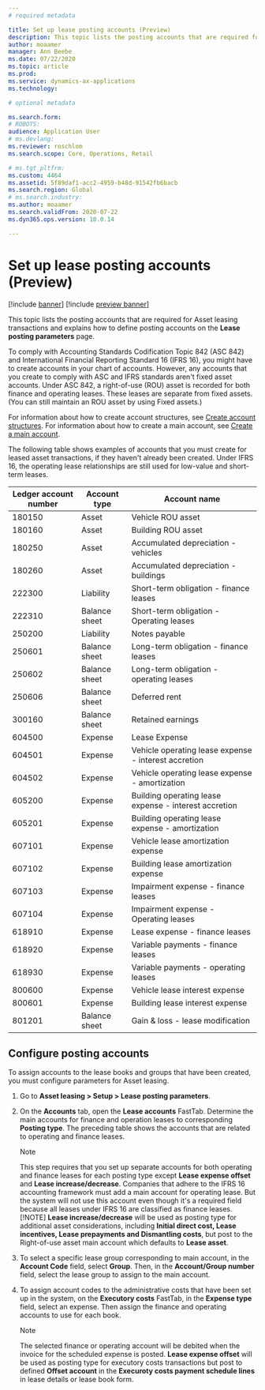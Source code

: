 ```yaml
---
# required metadata

title: Set up lease posting accounts (Preview)
description: This topic lists the posting accounts that are required for Asset leasing transactions and explains how to define posting accounts on the Lease posting parameters page.
author: moaamer
manager: Ann Beebe
ms.date: 07/22/2020
ms.topic: article
ms.prod: 
ms.service: dynamics-ax-applications
ms.technology: 

# optional metadata

ms.search.form: 
# ROBOTS: 
audience: Application User
# ms.devlang: 
ms.reviewer: roschlom
ms.search.scope: Core, Operations, Retail

# ms.tgt_pltfrm: 
ms.custom: 4464
ms.assetid: 5f89daf1-acc2-4959-b48d-91542fb6bacb
ms.search.region: Global
# ms.search.industry: 
ms.author: moaamer
ms.search.validFrom: 2020-07-22
ms.dyn365.ops.version: 10.0.14

---
```


# Set up lease posting accounts (Preview)

[!include [banner](../includes/banner.md)]
[!include [preview banner](../includes/preview-banner.md)]

This topic lists the posting accounts that are required for Asset leasing transactions and explains how to define posting accounts on the **Lease posting parameters** page.

To comply with Accounting Standards Codification Topic 842 (ASC 842) and International Financial Reporting Standard 16 (IFRS 16), you might have to create accounts in your chart of accounts. However, any accounts that you create to comply with ASC and IFRS standards aren't fixed asset accounts. Under ASC 842, a right-of-use (ROU) asset is recorded for both finance and operating leases. These leases are separate from fixed assets. (You can still maintain an ROU asset by using Fixed assets.)

For information about how to create account structures, see [Create account structures](../general-ledger/tasks/create-account-structures.md). For information about how to create a main account, see [Create a main account](../general-ledger/tasks/create-main-account.md).

The following table shows examples of accounts that you must create for leased asset transactions, if they haven't already been created. Under IFRS 16, the operating lease relationships are still used for low-value and short-term leases.

| Ledger account number | Account type  | Account name                                          |
|-----------------------|---------------|-------------------------------------------------------|
| 180150                | Asset         | Vehicle ROU asset                                     |
| 180160                | Asset         | Building ROU asset                                    |
| 180250                | Asset         | Accumulated depreciation - vehicles                   |
| 180260                | Asset         | Accumulated depreciation - buildings                  |
| 222300                | Liability     | Short-term obligation - finance leases                |
| 222310                | Balance sheet | Short-term obligation - Operating leases              |
| 250200                | Liability     | Notes payable                                         |
| 250601                | Balance sheet | Long-term obligation - finance leases                 |
| 250602                | Balance sheet | Long-term obligation - operating leases               |
| 250606                | Balance sheet | Deferred rent                                         |
| 300160                | Balance sheet | Retained earnings                                     |
| 604500                | Expense       | Lease Expense                                         |
| 604501                | Expense       | Vehicle operating lease expense - interest accretion  |
| 604502                | Expense       | Vehicle operating lease expense - amortization        |
| 605200                | Expense       | Building operating lease expense - interest accretion |
| 605201                | Expense       | Building operating lease expense - amortization       |
| 607101                | Expense       | Vehicle lease amortization expense                    |
| 607102                | Expense       | Building lease amortization expense                   |
| 607103                | Expense       | Impairment expense - finance leases                   |
| 607104                | Expense       | Impairment expense - Operating leases                 |
| 618910                | Expense       | Lease expense - finance leases                        |
| 618920                | Expense       | Variable payments - finance leases                    |
| 618930                | Expense       | Variable payments - operating leases                  |
| 800600                | Expense       | Vehicle lease interest expense                        |
| 800601                | Expense       | Building lease interest expense                       |
| 801201                | Balance sheet | Gain & loss - lease modification                      |

## Configure posting accounts

To assign accounts to the lease books and groups that have been created, you must configure parameters for Asset leasing.

1. Go to **Asset leasing \> Setup \> Lease posting parameters**.
2. On the **Accounts** tab, open the **Lease accounts** FastTab. Determine the main accounts for finance and operation leases to corresponding **Posting type**. The preceding table shows the accounts that are related to operating and finance leases.

    > [!NOTE]
    > This step requires that you set up separate accounts for both operating and finance leases for each posting type except **Lease expense offset** and **Lease increase/decrease**. Companies that adhere to the IFRS 16 accounting framework must add a main account for operating lease. But the system will not use this account even though it's a required field because all leases under IFRS 16 are classified as finance leases.
    >[!NOTE]
    > **Lease increase/decrease** will be used as posting type for additional asset considerations, including **Initial direct cost, Lease incentives, Lease prepayments and Dismantling costs**, but post to the Right-of-use asset main account which defaults to **Lease asset**.        
    
3. To select a specific lease group corresponding to main account, in the **Account Code** field, select **Group**. Then, in the **Account/Group number** field, select the lease group to assign to the main account.
4. To assign account codes to the administrative costs that have been set up in the system, on the **Executory costs** FastTab, in the **Expense type** field, select an expense. Then assign the finance and operating accounts to use for each book.

    > [!NOTE]
    > The selected finance or operating account will be debited when the invoice for the scheduled expense is posted.
    > **Lease expense offset** will be used as posting type for executory costs transactions but post to defined **Offset account** in the **Execuroty costs payment schedule lines** in lease details or lease book form.   
